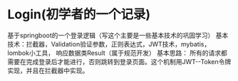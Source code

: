 # Login(初学者的一个记录)
基于springboot的一个登录逻辑（写这个主要是一些基本技术的巩固学习）
基本技术：拦截器，Validation验证参数，正则表达式，JWT技术，mybatis，lombok小工具， 响应数据类Result（属于规范开发）
基本思路： 
    所有的请求都需要在完成登录后才能进行，否则跳转到登录页面。这个机制用JWT--Token令牌实现，并且在拦截器中实现。
